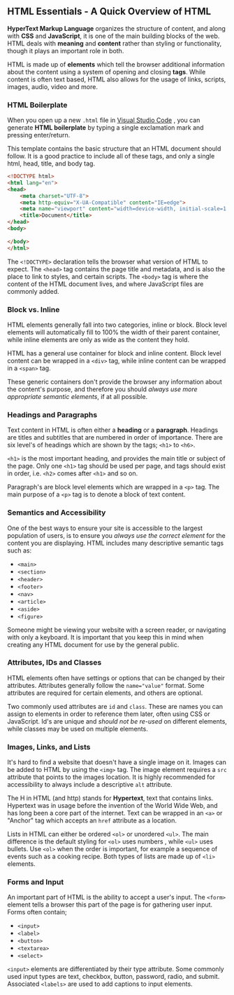 ## HTML Essentials - A Quick Overview of HTML

**HyperText Markup Language** organizes the structure of content, and along with **CSS** and **JavaScript**, it is one of the main building blocks of the web. HTML deals with **meaning** and **content** rather than styling or functionality, though it plays an important role in both.

HTML is made up of **elements** which tell the browser additional information about the content using a system of opening and closing **tags**. While content is often text based, HTML also allows for the usage of links, scripts, images, audio, video and more.

### HTML Boilerplate
When you open up a new `.html` file in  [Visual Studio Code](https://code.visualstudio.com/) , you can generate **HTML boilerplate** by typing a single exclamation mark and pressing enter/return.

This template contains the basic structure that an HTML document should follow. It is a good practice to include all of these tags, and only a single html, head, title, and body tag.

```html
<!DOCTYPE html>
<html lang="en">
<head>
    <meta charset="UTF-8">
    <meta http-equiv="X-UA-Compatible" content="IE=edge">
    <meta name="viewport" content="width=device-width, initial-scale=1.0">
    <title>Document</title>
</head>
<body>
    
</body>
</html>
```

The `<!DOCTYPE>` declaration tells the browser what version of HTML to expect. The `<head>` tag contains the page title and metadata, and is also the place to link to styles, and certain scripts. The `<body>` tag is where the content of the HTML document lives, and where JavaScript files are commonly added.

### Block vs. Inline
HTML elements generally fall into two categories, inline or block. Block level elements will automatically fill to 100% the width of their parent container, while inline elements are only as wide as the content they hold.

HTML has a general use container for block and inline content. Block level content can be wrapped in a `<div>` tag, while inline content can be wrapped in a `<span>` tag.

These generic containers don't provide the browser any information about the content's purpose, and therefore you should *always use more appropriate semantic elements*, if at all possible.

### Headings and Paragraphs
Text content in HTML is often either a **heading** or a **paragraph**. Headings are titles and subtitles that are numbered in order of importance. There are six level's of headings which are shown by the tags; `<h1>` to `<h6>`.

`<h1>` is the most important heading, and provides the main title or subject of the page. Only one `<h1>` tag should be used per page, and tags should exist in order, i.e. `<h2>` comes after `<h1>` and so on.

Paragraph's are block level elements which are wrapped in a `<p>` tag. The main purpose of a `<p>` tag is to denote a block of text content.

### Semantics and Accessibility
One of the best ways to ensure your site is accessible to the largest population of users, is to ensure you *always use the correct element* for the content you are displaying. HTML includes many descriptive semantic tags such as:

- `<main>`
- `<section>`
- `<header>`
- `<footer>`
- `<nav>`
- `<article>`
- `<aside>`
- `<figure>`

Someone might be viewing your website with a screen reader, or navigating with only a keyboard. It is important that you keep this in mind when creating any HTML document for use by the general public.

### Attributes, IDs and Classes
HTML elements often have settings or options that can be changed by their attributes. Attributes generally follow the `name="value"` format. Some attributes are required for certain elements, and others are optional.

Two commonly used attributes are `id` and `class`. These are names you can assign to elements in order to reference them later, often using CSS or JavaScript. Id's are unique and *should not be re-used* on different elements, while classes may be used on multiple elements.

### Images, Links, and Lists
It's hard to find a website that doesn't have a single image on it. Images can be added to HTML by using the `<img>` tag. The image element requires a `src` attribute that points to the images location. It is highly recommended for accessibility to always include a descriptive `alt` attribute.

The H in HTML (and http) stands for **Hypertext**, text that contains links. Hypertext was in usage before the invention of the World Wide Web, and has long been a core part of the internet. Text can be wrapped in an `<a>` or "Anchor" tag which accepts an `href` attribute as a location.

Lists in HTML can either be ordered `<ol>` or unordered `<ul>`. The main difference is the default styling for `<ol>` uses numbers , while `<ul>` uses bullets. Use `<ol>` when the order is important, for example a sequence of events such as a cooking recipe. Both types of lists are made up of `<li>` elements.

### Forms and Input
An important part of HTML is the ability to accept a user's input. The `<form>` element tells a browser this part of the page is for gathering user input. Forms often contain;

- `<input>`
- `<label>`
- `<button>`
- `<textarea>`
- `<select>`

`<input>` elements are differentiated by their type attribute. Some commonly used input types are text, checkbox, button, password, radio, and submit. Associated `<labels>` are used to add captions to input elements.